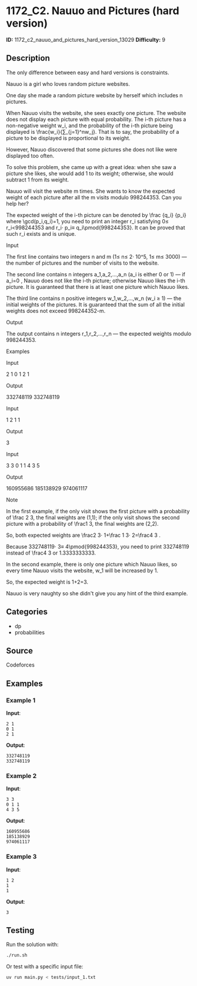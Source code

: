 # 1172_C2. Nauuo and Pictures (hard version)

**ID:** 1172_c2_nauuo_and_pictures_hard_version_13029
**Difficulty:** 9

## Description

The only difference between easy and hard versions is constraints.

Nauuo is a girl who loves random picture websites.

One day she made a random picture website by herself which includes n pictures.

When Nauuo visits the website, she sees exactly one picture. The website does not display each picture with equal probability. The i-th picture has a non-negative weight w_i, and the probability of the i-th picture being displayed is \frac{w_i}{∑_{j=1}^nw_j}. That is to say, the probability of a picture to be displayed is proportional to its weight.

However, Nauuo discovered that some pictures she does not like were displayed too often. 

To solve this problem, she came up with a great idea: when she saw a picture she likes, she would add 1 to its weight; otherwise, she would subtract 1 from its weight.

Nauuo will visit the website m times. She wants to know the expected weight of each picture after all the m visits modulo 998244353. Can you help her?

The expected weight of the i-th picture can be denoted by \frac {q_i} {p_i} where \gcd(p_i,q_i)=1, you need to print an integer r_i satisfying 0≤ r_i<998244353 and r_i⋅ p_i≡ q_i\pmod{998244353}. It can be proved that such r_i exists and is unique.

Input

The first line contains two integers n and m (1≤ n≤ 2⋅ 10^5, 1≤ m≤ 3000) — the number of pictures and the number of visits to the website.

The second line contains n integers a_1,a_2,…,a_n (a_i is either 0 or 1) — if a_i=0 , Nauuo does not like the i-th picture; otherwise Nauuo likes the i-th picture. It is guaranteed that there is at least one picture which Nauuo likes.

The third line contains n positive integers w_1,w_2,…,w_n (w_i ≥ 1) — the initial weights of the pictures. It is guaranteed that the sum of all the initial weights does not exceed 998244352-m.

Output

The output contains n integers r_1,r_2,…,r_n — the expected weights modulo 998244353.

Examples

Input


2 1
0 1
2 1


Output


332748119
332748119


Input


1 2
1
1


Output


3


Input


3 3
0 1 1
4 3 5


Output


160955686
185138929
974061117

Note

In the first example, if the only visit shows the first picture with a probability of \frac 2 3, the final weights are (1,1); if the only visit shows the second picture with a probability of \frac1 3, the final weights are (2,2).

So, both expected weights are \frac2 3⋅ 1+\frac 1 3⋅ 2=\frac4 3 .

Because 332748119⋅ 3≡ 4\pmod{998244353}, you need to print 332748119 instead of \frac4 3 or 1.3333333333.

In the second example, there is only one picture which Nauuo likes, so every time Nauuo visits the website, w_1 will be increased by 1.

So, the expected weight is 1+2=3.

Nauuo is very naughty so she didn't give you any hint of the third example.

## Categories

- dp
- probabilities

## Source

Codeforces

## Examples

### Example 1

**Input**:
```
2 1
0 1
2 1
```

**Output**:
```
332748119
332748119
```

### Example 2

**Input**:
```
3 3
0 1 1
4 3 5
```

**Output**:
```
160955686
185138929
974061117
```

### Example 3

**Input**:
```
1 2
1
1
```

**Output**:
```
3
```


## Testing

Run the solution with:

```bash
./run.sh
```

Or test with a specific input file:

```bash
uv run main.py < tests/input_1.txt
```
